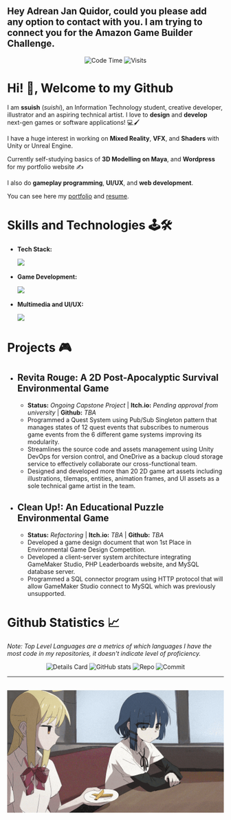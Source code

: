 ## Hey Adrean Jan Quidor, could you please add any option to contact with you. I am trying to connect you for the Amazon Game Builder Challenge.

<div align="center">
 
 ![Code Time](http://img.shields.io/badge/Code%20Time-61%20hrs%2058%20mins-blue)
 ![Visits](http://img.shields.io/badge/Profile%20Views-5-blue)
</div>

# Hi! 👋, Welcome to my Github

I am **ssuish** (_suishi_), an Information Technology student, creative developer, illustrator and an aspiring technical artist. I love to **design** and **develop** next-gen games or software applications! 💻🖌️

I have a huge interest in working on **Mixed Reality**, **VFX**, and **Shaders** with Unity or Unreal Engine.

Currently self-studying basics of **3D Modelling on Maya**, and **Wordpress** for my portfolio website ✍️

I also do **gameplay programming**, **UI/UX**, and **web development**.

You can see here my <a href="" target="_blank">portfolio</a> and <a href="" target="_blank">resume</a>.

# Skills and Technologies 🕹️🛠️

- **Tech Stack:**

  <img src="https://skillicons.dev/icons?i=html,css,js,bootstrap,python,php,wordpress,git,github,net" />

- **Game Development:**

  <img src="https://skillicons.dev/icons?i=cs,cpp,unity,unreal" />

- **Multimedia and UI/UX:**

  <img src="https://skillicons.dev/icons?i=figma,photoshop,illustrator,aftereffects,blender" />

# Projects 🎮

- ## Revita Rouge: A 2D Post-Apocalyptic Survival Environmental Game
  - **Status:** _Ongoing Capstone Project_ | **Itch.io:** _Pending approval from university_ | **Github:** _TBA_
  - Programmed a Quest System using Pub/Sub Singleton pattern that manages states of 12 quest events that subscribes to numerous game events from the 6 different game systems improving its modularity.
  - Streamlines the source code and assets management using Unity DevOps for version control, and OneDrive as a backup cloud storage service to effectively collaborate our cross-functional team.
  - Designed and developed more than 20 2D game art assets including illustrations, tilemaps, entities, animation frames, and UI assets as a sole technical game artist in the team.
- ## Clean Up!: An Educational Puzzle Environmental Game
  - **Status:** _Refactoring_ | **Itch.io:** _TBA_ | **Github:** _TBA_
  - Developed a game design document that won 1st Place in Environmental Game Design Competition.
  - Developed a client-server system architecture integrating GameMaker Studio, PHP Leaderboards website, and MySQL database server.
  - Programmed a SQL connector program using HTTP protocol that will allow GameMaker Studio connect to MySQL which was previously unsupported.

# Github Statistics 📈

_Note: Top Level Languages are a metrics of which languages I have the most code in my repositories, it doesn't indicate level of proficiency._

<div align="center">
 
 ![Details Card](http://github-profile-summary-cards.vercel.app/api/cards/profile-details?username=ssuish&theme=tokyonight)
 ![GitHub stats](https://github-readme-stats.vercel.app/api?username=ssuish&count_private=true&theme=tokyonight&show_icons=true)
 ![Repo](http://github-profile-summary-cards.vercel.app/api/cards/repos-per-language?username=ssuish&theme=tokyonight&exclude=shell,bash)
 ![Commit](http://github-profile-summary-cards.vercel.app/api/cards/most-commit-language?username=ssuish&theme=tokyonight&exclude=shell,bash)
 
</div>

---

<div align=center>
 <br>
 <img src="assets/nijika-ijichi-ijichi-nijika.gif" height="50%" width="100%">
</div>

